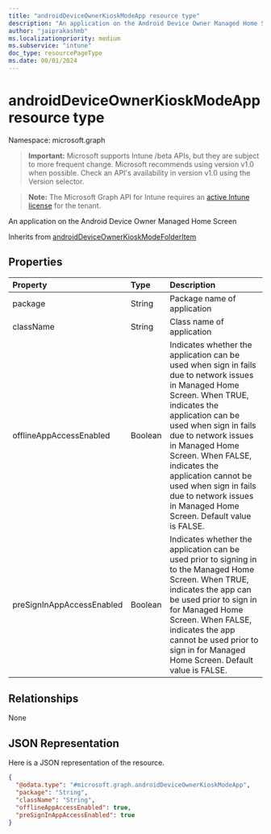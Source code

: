 ```yaml
---
title: "androidDeviceOwnerKioskModeApp resource type"
description: "An application on the Android Device Owner Managed Home Screen"
author: "jaiprakashmb"
ms.localizationpriority: medium
ms.subservice: "intune"
doc_type: resourcePageType
ms.date: 08/01/2024
---
```


# androidDeviceOwnerKioskModeApp resource type

Namespace: microsoft.graph

> **Important:** Microsoft supports Intune /beta APIs, but they are subject to more frequent change. Microsoft recommends using version v1.0 when possible. Check an API's availability in version v1.0 using the Version selector.

> **Note:** The Microsoft Graph API for Intune requires an [active Intune license](https://go.microsoft.com/fwlink/?linkid=839381) for the tenant.

An application on the Android Device Owner Managed Home Screen


Inherits from [androidDeviceOwnerKioskModeFolderItem](../resources/intune-deviceconfig-androiddeviceownerkioskmodefolderitem.md)

## Properties
|Property|Type|Description|
|:---|:---|:---|
|package|String|Package name of application|
|className|String|Class name of application|
|offlineAppAccessEnabled|Boolean|Indicates whether the application can be used when sign in fails due to network issues in Managed Home Screen. When TRUE, indicates the application can be used when sign in fails due to network issues in Managed Home Screen. When FALSE, indicates the application cannot be used when sign in fails due to network issues in Managed Home Screen. Default value is FALSE.|
|preSignInAppAccessEnabled|Boolean|Indicates whether the application can be used prior to signing in to the Managed Home Screen. When TRUE, indicates the app can be used prior to sign in for Managed Home Screen. When FALSE, indicates the app cannot be used prior to sign in for Managed Home Screen. Default value is FALSE.|

## Relationships
None

## JSON Representation
Here is a JSON representation of the resource.
<!-- {
  "blockType": "resource",
  "@odata.type": "microsoft.graph.androidDeviceOwnerKioskModeApp"
}
-->
``` json
{
  "@odata.type": "#microsoft.graph.androidDeviceOwnerKioskModeApp",
  "package": "String",
  "className": "String",
  "offlineAppAccessEnabled": true,
  "preSignInAppAccessEnabled": true
}
```
